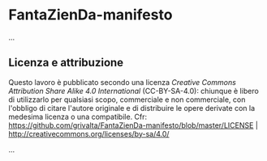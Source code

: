 # FantaZienDa-manifesto

...

## Licenza e attribuzione
Questo lavoro è pubblicato secondo una licenza _Creative Commons Attribution Share Alike 4.0 International_ (CC-BY-SA-4.0): chiunque è libero di utilizzarlo per qualsiasi scopo, commerciale e non commerciale, con l'obbligo di citare l'autore originale e di distribuire le opere derivate con la medesima licenza o una compatibile. Cfr: https://github.com/grivalta/FantaZienDa-manifesto/blob/master/LICENSE | http://creativecommons.org/licenses/by-sa/4.0/

...
